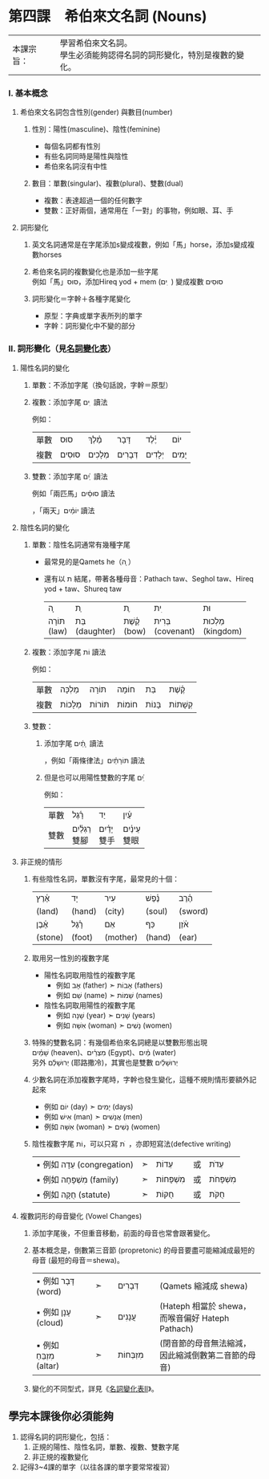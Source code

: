 # 第四課　希伯來文名詞 (Nouns)

|     |     |
| --- | --- |
| 本課宗旨： | 學習希伯來文名詞。  <br>學生必須能夠認得名詞的詞形變化，特別是複數的變化。 |

  

### I. 基本概念

1.  希伯來文名詞包含性別(gender) 與數目(number)
    
    1.  性別：陽性(masculine)、陰性(feminine)
        
        *   每個名詞都有性別
        *   有些名詞同時是陽性與陰性
        *   希伯來名詞沒有中性
        
    2.  數目：單數(singular)、複數(plural)、雙數(dual)
        *   複數：表達超過一個的任何數字
        *   雙數：正好兩個，通常用在「一對」的事物，例如眼、耳、手
    
2.  詞形變化
    1.  英文名詞通常是在字尾添加s變成複數，例如「馬」horse，添加s變成複數horses
        
    2.  希伯來名詞的複數變化也是添加一些字尾  
        例如「馬」סוּס，添加Hireq yod + mem (ים ִ ) 變成複數 סוּסִים
        
    3.  詞形變化＝字幹＋各種字尾變化
        *   原型：字典或單字表所列的單字
        *   字幹：詞形變化中不變的部分

  

### II. 詞形變化（見[名詞變化表](../Paradigms/nouns.html)）

1.  陽性名詞的變化
    
    1.  單數：不添加字尾（換句話說，字幹＝原型）
        
    2.  複數：添加字尾 ים ִ 讀法
        
        例如：
        
        |     |     |     |     |     |     |
        | --- | --- | --- | --- | --- | --- |
        | 單數  | סוּס | מֶ֫לֶךְ | דָּבָר | יֶ֫לֶד | יוֹם |
        | 複數  | סוּסִים | מְלָכִים | דְּבָרִים | יְלָדִים | יָמִים |
        
    3.  雙數：添加字尾 יִם ַ֫ 讀法
        
          
        例如「兩匹馬」סוּסַ֫יִם 讀法
        
        ，「兩天」יוֹמַ֫יִם 讀法
        
    
      
    
2.  陰性名詞的變化
    
    1.  單數：陰性名詞通常有幾種字尾
        
        *   最常見的是Qamets he（ה ָ）
        *   還有以 ת 結尾，帶著各種母音：Pathach taw、Seghol taw、Hireq yod + taw、Shureq taw
            
            |     |     |     |     |     |
            | --- | --- | --- | --- | --- |
            | ה ָ | ת ַ | ת ֶ | ית ִ | וּת |
            | תּוֹרָה  <br>(law) | בַּת  <br>(daughter) | קֶ֫שֶׁת  <br>(bow) | בְּרִית  <br>(covenant) | מַלְכוּת  <br>(kingdom) |
            
        
    2.  複數：添加字尾 וֹת 讀法
        
        例如：
        
        |     |     |     |     |     |     |
        | --- | --- | --- | --- | --- | --- |
        | 單數  | מַלְכָּה | תּוֹרָה | חוֹמָה | בַּת | קֶ֫שֶׁת |
        | 複數  | מְלָכוֹת | תּוֹרוֹת | חוֹמוֹת | בָּנוֹת | קְשָׁתוֹת |
        
    3.  雙數：
        1.  添加字尾 תַ֫יִם ָ 讀法
            
            ，例如「兩條律法」תּוֹרָתַ֫יִם 讀法
            
        2.  但是也可以用陽性雙數的字尾 יִם ַ֫
            
            例如：
            
            |     |     |     |     |
            | --- | --- | --- | --- |
            | 單數  | רָ֫גֶל | יַד | עַ֫יִן |
            | 雙數  | רַגְלַ֫יִם  <br>雙腳 | יָדַ֫יִם  <br>雙手 | עֵינַ֫יִם  <br>雙眼 |
            
    
      
    
3.  非正規的情形
    
    1.  有些陰性名詞，單數沒有字尾，最常見的十個：
        
        |     |     |     |     |     |
        | --- | --- | --- | --- | --- |
        | אֶ֫רֶץ | יָד | עִיר | נֶ֫פֶשׁ | הֶ֫רֶב |
        | (land) | (hand) | (city) | (soul) | (sword) |
        | אֶ֫בֶן | רָ֫גֶל | אֵם | כַּף | אֹ֫זֶן |
        | (stone) | (foot) | (mother) | (hand) | (ear) |
        
    2.  取用另一性別的複數字尾
        
        *   陽性名詞取用陰性的複數字尾
            *   例如 אָב (father) ➣ אָבוֹת (fathers)
            *   例如 שֵׁם (name) ➣ שֵׁמוֹת (names)
        *   陰性名詞取用陽性的複數字尾
            *   例如 שָׁנָה (year) ➣ שָׁנִים (years)
            *   例如 אִשָּׁה (woman) ➣ נָשִׁים (women)
        
    3.  特殊的雙數名詞：有幾個希伯來名詞總是以雙數形態出現  
        שָׁמַ֫יִם (heaven)、מִצְרַ֫יִם (Egypt)、מַ֫יִם (water)  
        另外 יְרוּשָׁלַ֫םִ (耶路撒冷)，其實也是雙數 יְרוּשָׁלַ֫יִם
        
    4.  少數名詞在添加複數字尾時，字幹也發生變化，這種不規則情形要額外記起來
        
        *   例如 יוֹם (day) ➣ יָמִים (days)
        *   例如 אִישׁ (man) ➣ אֲנָשִׁים (men)
        *   例如 אִשָּׁה (woman) ➣ נָשִׁים (women)
        
    5.  陰性複數字尾 וֹת，可以只寫 ת ֹ ，亦即短寫法(defective writing)
        
        |     |     |     |     |     |
        | --- | --- | --- | --- | --- |
        | ▪︎ 例如 עֵדָה (congregation) | ➣   | עֵדוֹת | 或   | עֵדֹת |
        | ▪︎ 例如 מִשְׁפָּחָה (family) | ➣   | מִשְׁפָּחוֹת | 或   | מִשְׁפָּחֹת |
        | ▪︎ 例如 חֻקָּה (statute) | ➣   | חֻקּוֹת | 或   | חֻקֹּת |
        
    
      
    
4.  複數詞形的母音變化 (Vowel Changes)
    1.  添加字尾後，不但重音移動，前面的母音也常會跟著變化。
        
    2.  基本概念是，倒數第三音節 (propretonic) 的母音要盡可能縮減成最短的母音 (最短的母音＝shewa)。
        
        |     |     |     |     |     |     |     |
        | --- | --- | --- | --- | --- | --- | --- |
        | ▪︎ 例如 דָּבָר (word) |     | ➣   |     | דְּבָרִים |     | (Qamets 縮減成 shewa) |
        | ▪︎ 例如 עָנָן (cloud) |     | ➣   |     | עֲנָנִים |     | (Hateph 相當於 shewa，而喉音偏好 Hateph Pathach) |
        | ▪︎ 例如 מִזְבֵּחַ (altar) |     | ➣   |     | מִזְבְּחוֹת |     | (閉音節的母音無法縮減，因此縮減倒數第二音節的母音) |
        
    3.  變化的不同型式，詳見《[名詞變化表II](../Paradigms/nouns.html#Pattern)》。

  

  

  

## 學完本課後你必須能夠

1.  認得名詞的詞形變化，包括：
    1.  正規的陽性、陰性名詞，單數、複數、雙數字尾
    2.  非正規的複數變化
2.  記得3~4課的單字（以往各課的單字要常常複習）
